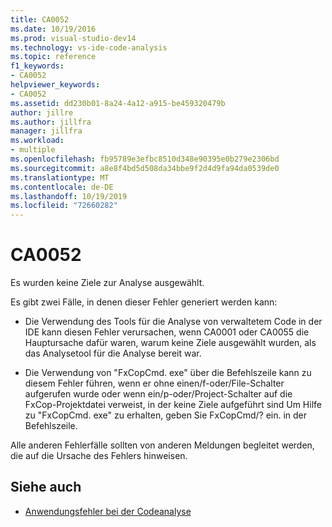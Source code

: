 ```yaml
---
title: CA0052
ms.date: 10/19/2016
ms.prod: visual-studio-dev14
ms.technology: vs-ide-code-analysis
ms.topic: reference
f1_keywords:
- CA0052
helpviewer_keywords:
- CA0052
ms.assetid: dd230b01-8a24-4a12-a915-be459320479b
author: jillre
ms.author: jillfra
manager: jillfra
ms.workload:
- multiple
ms.openlocfilehash: fb95789e3efbc8510d348e90395e0b279e2306bd
ms.sourcegitcommit: a8e8f4bd5d508da34bbe9f2d4d9fa94da0539de0
ms.translationtype: MT
ms.contentlocale: de-DE
ms.lasthandoff: 10/19/2019
ms.locfileid: "72660282"
---
```

# <a name="ca0052"></a>CA0052

Es wurden keine Ziele zur Analyse ausgewählt.

Es gibt zwei Fälle, in denen dieser Fehler generiert werden kann:

- Die Verwendung des Tools für die Analyse von verwaltetem Code in der IDE kann diesen Fehler verursachen, wenn CA0001 oder CA0055 die Hauptursache dafür waren, warum keine Ziele ausgewählt wurden, als das Analysetool für die Analyse bereit war.

- Die Verwendung von "FxCopCmd. exe" über die Befehlszeile kann zu diesem Fehler führen, wenn er ohne einen/f-oder/File-Schalter aufgerufen wurde oder wenn ein/p-oder/Project-Schalter auf die FxCop-Projektdatei verweist, in der keine Ziele aufgeführt sind Um Hilfe zu "FxCopCmd. exe" zu erhalten, geben Sie FxCopCmd/? ein. in der Befehlszeile.

Alle anderen Fehlerfälle sollten von anderen Meldungen begleitet werden, die auf die Ursache des Fehlers hinweisen.

## <a name="see-also"></a>Siehe auch

- [Anwendungsfehler bei der Codeanalyse](../code-quality/code-analysis-application-errors.md)
